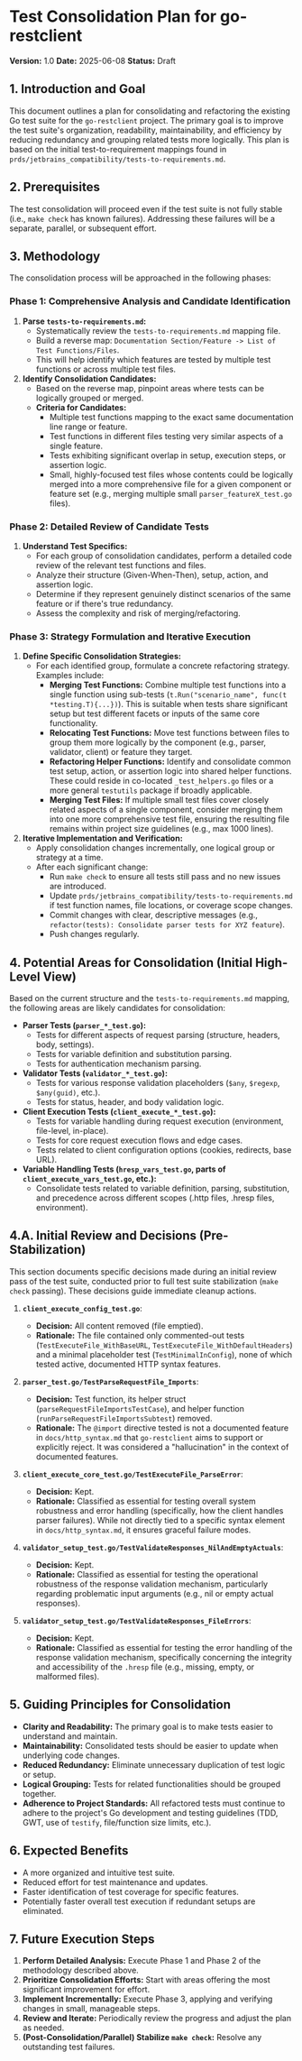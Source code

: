 # Test Consolidation Plan for go-restclient

**Version:** 1.0
**Date:** 2025-06-08
**Status:** Draft

## 1. Introduction and Goal

This document outlines a plan for consolidating and refactoring the existing Go test suite for the `go-restclient` project. The primary goal is to improve the test suite's organization, readability, maintainability, and efficiency by reducing redundancy and grouping related tests more logically. This plan is based on the initial test-to-requirement mappings found in `prds/jetbrains_compatibility/tests-to-requirements.md`.

## 2. Prerequisites

The test consolidation will proceed even if the test suite is not fully stable (i.e., `make check` has known failures). Addressing these failures will be a separate, parallel, or subsequent effort.

## 3. Methodology

The consolidation process will be approached in the following phases:

### Phase 1: Comprehensive Analysis and Candidate Identification
1.  **Parse `tests-to-requirements.md`:**
    *   Systematically review the `tests-to-requirements.md` mapping file.
    *   Build a reverse map: `Documentation Section/Feature -> List of Test Functions/Files`.
    *   This will help identify which features are tested by multiple test functions or across multiple test files.
2.  **Identify Consolidation Candidates:**
    *   Based on the reverse map, pinpoint areas where tests can be logically grouped or merged.
    *   **Criteria for Candidates:**
        *   Multiple test functions mapping to the exact same documentation line range or feature.
        *   Test functions in different files testing very similar aspects of a single feature.
        *   Tests exhibiting significant overlap in setup, execution steps, or assertion logic.
        *   Small, highly-focused test files whose contents could be logically merged into a more comprehensive file for a given component or feature set (e.g., merging multiple small `parser_featureX_test.go` files).

### Phase 2: Detailed Review of Candidate Tests
1.  **Understand Test Specifics:**
    *   For each group of consolidation candidates, perform a detailed code review of the relevant test functions and files.
    *   Analyze their structure (Given-When-Then), setup, action, and assertion logic.
    *   Determine if they represent genuinely distinct scenarios of the same feature or if there's true redundancy.
    *   Assess the complexity and risk of merging/refactoring.

### Phase 3: Strategy Formulation and Iterative Execution
1.  **Define Specific Consolidation Strategies:**
    *   For each identified group, formulate a concrete refactoring strategy. Examples include:
        *   **Merging Test Functions:** Combine multiple test functions into a single function using sub-tests (`t.Run("scenario_name", func(t *testing.T){...})`). This is suitable when tests share significant setup but test different facets or inputs of the same core functionality.
        *   **Relocating Test Functions:** Move test functions between files to group them more logically by the component (e.g., parser, validator, client) or feature they target.
        *   **Refactoring Helper Functions:** Identify and consolidate common test setup, action, or assertion logic into shared helper functions. These could reside in co-located `_test_helpers.go` files or a more general `testutils` package if broadly applicable.
        *   **Merging Test Files:** If multiple small test files cover closely related aspects of a single component, consider merging them into one more comprehensive test file, ensuring the resulting file remains within project size guidelines (e.g., max 1000 lines).
2.  **Iterative Implementation and Verification:**
    *   Apply consolidation changes incrementally, one logical group or strategy at a time.
    *   After each significant change:
        *   Run `make check` to ensure all tests still pass and no new issues are introduced.
        *   Update `prds/jetbrains_compatibility/tests-to-requirements.md` if test function names, file locations, or coverage scope changes.
        *   Commit changes with clear, descriptive messages (e.g., `refactor(tests): Consolidate parser tests for XYZ feature`).
        *   Push changes regularly.

## 4. Potential Areas for Consolidation (Initial High-Level View)

Based on the current structure and the `tests-to-requirements.md` mapping, the following areas are likely candidates for consolidation:

*   **Parser Tests (`parser_*_test.go`):**
    *   Tests for different aspects of request parsing (structure, headers, body, settings).
    *   Tests for variable definition and substitution parsing.
    *   Tests for authentication mechanism parsing.
*   **Validator Tests (`validator_*_test.go`):**
    *   Tests for various response validation placeholders (`$any`, `$regexp`, `$any(guid)`, etc.).
    *   Tests for status, header, and body validation logic.
*   **Client Execution Tests (`client_execute_*_test.go`):**
    *   Tests for variable handling during request execution (environment, file-level, in-place).
    *   Tests for core request execution flows and edge cases.
    *   Tests related to client configuration options (cookies, redirects, base URL).
*   **Variable Handling Tests (`hresp_vars_test.go`, parts of `client_execute_vars_test.go`, etc.):**
    *   Consolidate tests related to variable definition, parsing, substitution, and precedence across different scopes (.http files, .hresp files, environment).


## 4.A. Initial Review and Decisions (Pre-Stabilization)

This section documents specific decisions made during an initial review pass of the test suite, conducted prior to full test suite stabilization (`make check` passing). These decisions guide immediate cleanup actions.

1.  **`client_execute_config_test.go`**:
    *   **Decision:** All content removed (file emptied).
    *   **Rationale:** The file contained only commented-out tests (`TestExecuteFile_WithBaseURL`, `TestExecuteFile_WithDefaultHeaders`) and a minimal placeholder test (`TestMinimalInConfig`), none of which tested active, documented HTTP syntax features.

2.  **`parser_test.go/TestParseRequestFile_Imports`**:
    *   **Decision:** Test function, its helper struct (`parseRequestFileImportsTestCase`), and helper function (`runParseRequestFileImportsSubtest`) removed.
    *   **Rationale:** The `@import` directive tested is not a documented feature in `docs/http_syntax.md` that `go-restclient` aims to support or explicitly reject. It was considered a "hallucination" in the context of documented features.

3.  **`client_execute_core_test.go/TestExecuteFile_ParseError`**:
    *   **Decision:** Kept.
    *   **Rationale:** Classified as essential for testing overall system robustness and error handling (specifically, how the client handles parser failures). While not directly tied to a specific syntax element in `docs/http_syntax.md`, it ensures graceful failure modes.

4.  **`validator_setup_test.go/TestValidateResponses_NilAndEmptyActuals`**:
    *   **Decision:** Kept.
    *   **Rationale:** Classified as essential for testing the operational robustness of the response validation mechanism, particularly regarding problematic input arguments (e.g., nil or empty actual responses).

5.  **`validator_setup_test.go/TestValidateResponses_FileErrors`**:
    *   **Decision:** Kept.
    *   **Rationale:** Classified as essential for testing the error handling of the response validation mechanism, specifically concerning the integrity and accessibility of the `.hresp` file (e.g., missing, empty, or malformed files).


## 5. Guiding Principles for Consolidation

*   **Clarity and Readability:** The primary goal is to make tests easier to understand and maintain.
*   **Maintainability:** Consolidated tests should be easier to update when underlying code changes.
*   **Reduced Redundancy:** Eliminate unnecessary duplication of test logic or setup.
*   **Logical Grouping:** Tests for related functionalities should be grouped together.
*   **Adherence to Project Standards:** All refactored tests must continue to adhere to the project's Go development and testing guidelines (TDD, GWT, use of `testify`, file/function size limits, etc.).

## 6. Expected Benefits

*   A more organized and intuitive test suite.
*   Reduced effort for test maintenance and updates.
*   Faster identification of test coverage for specific features.
*   Potentially faster overall test execution if redundant setups are eliminated.

## 7. Future Execution Steps

1.  **Perform Detailed Analysis:** Execute Phase 1 and Phase 2 of the methodology described above.
2.  **Prioritize Consolidation Efforts:** Start with areas offering the most significant improvement for effort.
3.  **Implement Incrementally:** Execute Phase 3, applying and verifying changes in small, manageable steps.
4.  **Review and Iterate:** Periodically review the progress and adjust the plan as needed.
5.  **(Post-Consolidation/Parallel) Stabilize `make check`:** Resolve any outstanding test failures.
